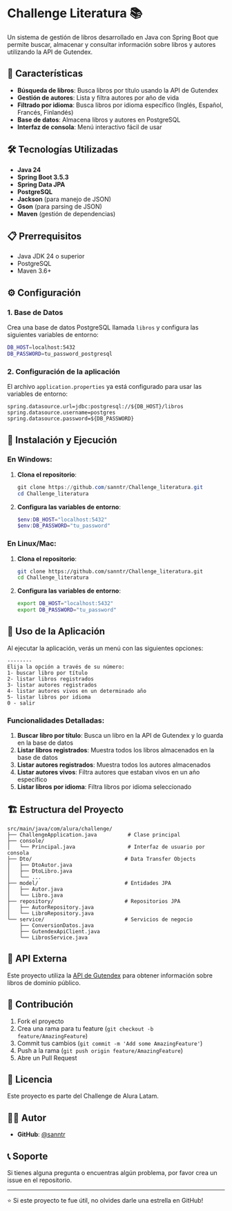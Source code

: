 # Challenge Literatura 📚

Un sistema de gestión de libros desarrollado en Java con Spring Boot que permite buscar, almacenar y consultar información sobre libros y autores utilizando la API de Gutendex.

## 🚀 Características

- **Búsqueda de libros**: Busca libros por título usando la API de Gutendex
- **Gestión de autores**: Lista y filtra autores por año de vida
- **Filtrado por idioma**: Busca libros por idioma específico (Inglés, Español, Francés, Finlandés)
- **Base de datos**: Almacena libros y autores en PostgreSQL
- **Interfaz de consola**: Menú interactivo fácil de usar

## 🛠️ Tecnologías Utilizadas

- **Java 24**
- **Spring Boot 3.5.3**
- **Spring Data JPA**
- **PostgreSQL**
- **Jackson** (para manejo de JSON)
- **Gson** (para parsing de JSON)
- **Maven** (gestión de dependencias)

## 📋 Prerrequisitos

- Java JDK 24 o superior
- PostgreSQL
- Maven 3.6+

## ⚙️ Configuración

### 1. Base de Datos

Crea una base de datos PostgreSQL llamada `libros` y configura las siguientes variables de entorno:

```bash
DB_HOST=localhost:5432
DB_PASSWORD=tu_password_postgresql
```

### 2. Configuración de la aplicación

El archivo `application.properties` ya está configurado para usar las variables de entorno:

```properties
spring.datasource.url=jdbc:postgresql://${DB_HOST}/libros
spring.datasource.username=postgres
spring.datasource.password=${DB_PASSWORD}
```

## 🚀 Instalación y Ejecución

### En Windows:

1. **Clona el repositorio**:
   ```powershell
   git clone https://github.com/sanntr/Challenge_literatura.git
   cd Challenge_literatura
   ```

2. **Configura las variables de entorno**:
   ```powershell
   $env:DB_HOST="localhost:5432"
   $env:DB_PASSWORD="tu_password"
   ```


### En Linux/Mac:

1. **Clona el repositorio**:
   ```bash
   git clone https://github.com/sanntr/Challenge_literatura.git
   cd Challenge_literatura
   ```

2. **Configura las variables de entorno**:
   ```bash
   export DB_HOST="localhost:5432"
   export DB_PASSWORD="tu_password"
   ```



## 📱 Uso de la Aplicación

Al ejecutar la aplicación, verás un menú con las siguientes opciones:

```
--------
Elija la opción a través de su número:
1- buscar libro por título
2- listar libros registrados
3- listar autores registrados
4- listar autores vivos en un determinado año
5- listar libros por idioma
0 - salir
```

### Funcionalidades Detalladas:

1. **Buscar libro por título**: Busca un libro en la API de Gutendex y lo guarda en la base de datos
2. **Listar libros registrados**: Muestra todos los libros almacenados en la base de datos
3. **Listar autores registrados**: Muestra todos los autores almacenados
4. **Listar autores vivos**: Filtra autores que estaban vivos en un año específico
5. **Listar libros por idioma**: Filtra libros por idioma seleccionado

## 🏗️ Estructura del Proyecto

```
src/main/java/com/alura/challenge/
├── ChallengeApplication.java          # Clase principal
├── console/
│   └── Principal.java                 # Interfaz de usuario por consola
├── Dto/                              # Data Transfer Objects
│   ├── DtoAutor.java
│   ├── DtoLibro.java
│   └── ...
├── model/                            # Entidades JPA
│   ├── Autor.java
│   └── Libro.java
├── repository/                       # Repositorios JPA
│   ├── AutorRepository.java
│   └── LibroRepository.java
└── service/                          # Servicios de negocio
    ├── ConversionDatos.java
    ├── GutendexApiClient.java
    └── LibrosService.java
```

## 🔧 API Externa

Este proyecto utiliza la [API de Gutendex](https://gutendex.com/) para obtener información sobre libros de dominio público.

## 🤝 Contribución

1. Fork el proyecto
2. Crea una rama para tu feature (`git checkout -b feature/AmazingFeature`)
3. Commit tus cambios (`git commit -m 'Add some AmazingFeature'`)
4. Push a la rama (`git push origin feature/AmazingFeature`)
5. Abre un Pull Request

## 📄 Licencia

Este proyecto es parte del Challenge de Alura Latam.

## 👨‍💻 Autor

- **GitHub**: [@sanntr](https://github.com/sanntr)

## 📞 Soporte

Si tienes alguna pregunta o encuentras algún problema, por favor crea un issue en el repositorio.

---

⭐ Si este proyecto te fue útil, no olvides darle una estrella en GitHub!
